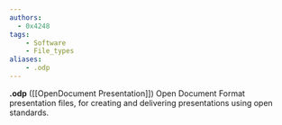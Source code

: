 ```yaml
---
authors:
  - 0x4248
tags:
    - Software
    - File_types
aliases:
    - .odp
---
```

**.odp** ([[OpenDocument Presentation]]) Open Document Format presentation files, for creating and delivering presentations using open standards.
